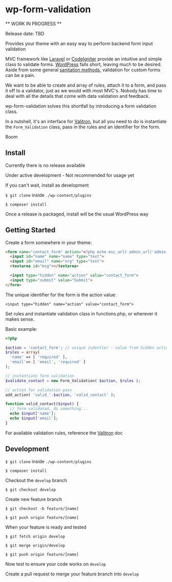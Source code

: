 # wp-form-validation

** WORK IN PROGRESS **

Release date: TBD

Provides your theme with an easy way to perform backend form input validation

MVC framework like [Laravel](https://laravel.com/) or [CodeIgniter](https://codeigniter.com/) provide an intuitive and simple class to validate forms. [WordPress](https://wordpress.org/) falls short, leaving much to be desired. Aside from some general [sanitation methods](https://codex.wordpress.org/Data_Validation), validation for custom forms can be a pain.

We want to be able to create and array of rules, attach it to a form, and pass it off to a validator, just as we would with most MVC's. Nobody has time to deal with all the details that come with data validation and feedback.

wp-form-validation solves this shortfall by introducing a form validation class.

In a nutshell, it's an interface for [Valitron](https://github.com/vlucas/valitron), but all you need to do is instantiate the `Form_Validation` class, pass in the rules and an identifier for the form.

Boom


## Install

Currently there is no release available

Under active development - Not recommended for usage yet

If you can't wait, install as development

`$ git clone` inside `./wp-content/plugins`

`$ composer install`

Once a release is packaged, install will be the usual WordPress way

## Getting Started

Create a form somewhere in your theme:
```html
<form name="contact_form" action="<?php echo esc_url( admin_url('admin-post.php') ); ?>" method="post">
  <input id="name" name="name" type="text">
  <input id="email" name="org" type="text">
  <textarea id="msg"></textarea>

  <input type="hidden" name="action" value="contact_form">
  <input type="submit" value="Submit">
</form>
```

The unique identifier for the form is the action value:

`<input type="hidden" name="action" value="contact_form">`


Set rules and instantiate validation class in functions.php, or wherever it makes sense.

Basic example:
```php
<?php

$action = 'contact_form'; // unique indenfier - value from hidden action field
$rules = array(
  'name' => [ 'required' ],
  'email'=> [ 'email', 'required' ]
);

// instantiate form validation
$validate_contact = new Form_Validation( $action, $rules );

// action for validation pass
add_action( 'valid_'.$action, 'valid_contact' );

function valid_contact($input) {
  // form validated, do something...
  echo $input['name'];
  echo $input['email'];
}

```

For available validation rules, reference the [Valitron](https://github.com/vlucas/valitron) doc

## Development

`$ git clone` inside `./wp-content/plugins`

`$ composer install`

Checkout the `develop` branch

`$ git checkout develop`

Create new feature branch

`$ git checkout -b feature/[name]`

`$ git push origin feature/[name]`

When your feature is ready and tested

`$ git fetch origin develop`

`$ git merge origin/develop`

`$ git push origin feature/[name]`

Now test to ensure your code works on `develop`

Create a pull request to merge your feature branch into `develop`
